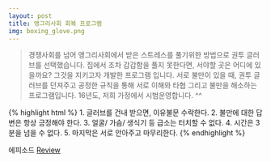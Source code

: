 ```yaml
---
layout: post
title: 앵그리사회 회복 프로그램
img: boxing_glove.png
---
```


<blockquote>
경쟁사회를 넘어 앵그리사회에서 받은 스트레스를 풀기위한 방법으로 권투 글러브를 선택했습니다. 집에서 조차 갑갑함을 풀지 못한다면, 서야할 곳은 어디에 있을까요? 그것을 지키고자 개발한 프로그램 입니다.
서로 불만이 있을 때, 권투 글러브를 던져주고 공정한 규칙을 통해 서로 이해와 타협 그리고 불만을 해소하는 프로그램입니다. 16년도, 저희 가정에서 시범운영합니다. ^^
</blockquote>

<GROUD RULE>
{% highlight html %}
1. 글러브를 건내 받으면, 이유불문 수락한다.
2. 불만에 대한 답변은 항상 긍정해야 한다.
3. 얼굴/ 가슴/ 생식기 등 급소는 터치할 수 없다.
4. 시간은 3분을 넘을 수 없다.
5. 마지막은 서로 안아주고 마무리한다.
{% endhighlight %}

에피소드 <a href="http://sjmw1030.blog.me/220585408175"> Review </a>
